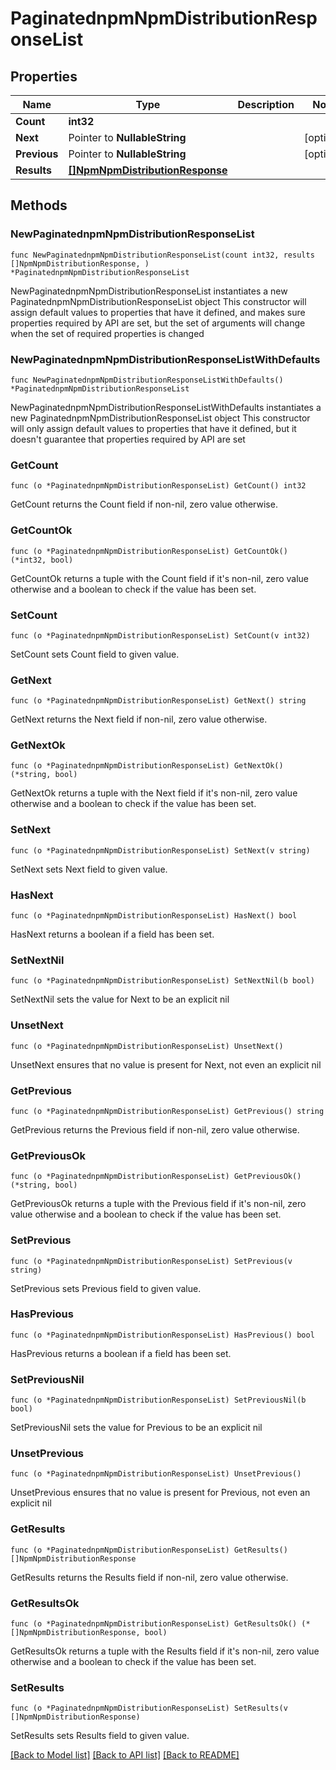 # PaginatednpmNpmDistributionResponseList

## Properties

Name | Type | Description | Notes
------------ | ------------- | ------------- | -------------
**Count** | **int32** |  | 
**Next** | Pointer to **NullableString** |  | [optional] 
**Previous** | Pointer to **NullableString** |  | [optional] 
**Results** | [**[]NpmNpmDistributionResponse**](NpmNpmDistributionResponse.md) |  | 

## Methods

### NewPaginatednpmNpmDistributionResponseList

`func NewPaginatednpmNpmDistributionResponseList(count int32, results []NpmNpmDistributionResponse, ) *PaginatednpmNpmDistributionResponseList`

NewPaginatednpmNpmDistributionResponseList instantiates a new PaginatednpmNpmDistributionResponseList object
This constructor will assign default values to properties that have it defined,
and makes sure properties required by API are set, but the set of arguments
will change when the set of required properties is changed

### NewPaginatednpmNpmDistributionResponseListWithDefaults

`func NewPaginatednpmNpmDistributionResponseListWithDefaults() *PaginatednpmNpmDistributionResponseList`

NewPaginatednpmNpmDistributionResponseListWithDefaults instantiates a new PaginatednpmNpmDistributionResponseList object
This constructor will only assign default values to properties that have it defined,
but it doesn't guarantee that properties required by API are set

### GetCount

`func (o *PaginatednpmNpmDistributionResponseList) GetCount() int32`

GetCount returns the Count field if non-nil, zero value otherwise.

### GetCountOk

`func (o *PaginatednpmNpmDistributionResponseList) GetCountOk() (*int32, bool)`

GetCountOk returns a tuple with the Count field if it's non-nil, zero value otherwise
and a boolean to check if the value has been set.

### SetCount

`func (o *PaginatednpmNpmDistributionResponseList) SetCount(v int32)`

SetCount sets Count field to given value.


### GetNext

`func (o *PaginatednpmNpmDistributionResponseList) GetNext() string`

GetNext returns the Next field if non-nil, zero value otherwise.

### GetNextOk

`func (o *PaginatednpmNpmDistributionResponseList) GetNextOk() (*string, bool)`

GetNextOk returns a tuple with the Next field if it's non-nil, zero value otherwise
and a boolean to check if the value has been set.

### SetNext

`func (o *PaginatednpmNpmDistributionResponseList) SetNext(v string)`

SetNext sets Next field to given value.

### HasNext

`func (o *PaginatednpmNpmDistributionResponseList) HasNext() bool`

HasNext returns a boolean if a field has been set.

### SetNextNil

`func (o *PaginatednpmNpmDistributionResponseList) SetNextNil(b bool)`

 SetNextNil sets the value for Next to be an explicit nil

### UnsetNext
`func (o *PaginatednpmNpmDistributionResponseList) UnsetNext()`

UnsetNext ensures that no value is present for Next, not even an explicit nil
### GetPrevious

`func (o *PaginatednpmNpmDistributionResponseList) GetPrevious() string`

GetPrevious returns the Previous field if non-nil, zero value otherwise.

### GetPreviousOk

`func (o *PaginatednpmNpmDistributionResponseList) GetPreviousOk() (*string, bool)`

GetPreviousOk returns a tuple with the Previous field if it's non-nil, zero value otherwise
and a boolean to check if the value has been set.

### SetPrevious

`func (o *PaginatednpmNpmDistributionResponseList) SetPrevious(v string)`

SetPrevious sets Previous field to given value.

### HasPrevious

`func (o *PaginatednpmNpmDistributionResponseList) HasPrevious() bool`

HasPrevious returns a boolean if a field has been set.

### SetPreviousNil

`func (o *PaginatednpmNpmDistributionResponseList) SetPreviousNil(b bool)`

 SetPreviousNil sets the value for Previous to be an explicit nil

### UnsetPrevious
`func (o *PaginatednpmNpmDistributionResponseList) UnsetPrevious()`

UnsetPrevious ensures that no value is present for Previous, not even an explicit nil
### GetResults

`func (o *PaginatednpmNpmDistributionResponseList) GetResults() []NpmNpmDistributionResponse`

GetResults returns the Results field if non-nil, zero value otherwise.

### GetResultsOk

`func (o *PaginatednpmNpmDistributionResponseList) GetResultsOk() (*[]NpmNpmDistributionResponse, bool)`

GetResultsOk returns a tuple with the Results field if it's non-nil, zero value otherwise
and a boolean to check if the value has been set.

### SetResults

`func (o *PaginatednpmNpmDistributionResponseList) SetResults(v []NpmNpmDistributionResponse)`

SetResults sets Results field to given value.



[[Back to Model list]](../README.md#documentation-for-models) [[Back to API list]](../README.md#documentation-for-api-endpoints) [[Back to README]](../README.md)


